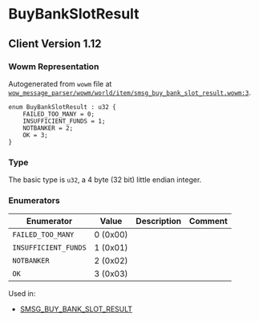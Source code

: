 # BuyBankSlotResult
## Client Version 1.12

### Wowm Representation

Autogenerated from `wowm` file at [`wow_message_parser/wowm/world/item/smsg_buy_bank_slot_result.wowm:3`](https://github.com/gtker/wow_messages/tree/main/wow_message_parser/wowm/world/item/smsg_buy_bank_slot_result.wowm#L3).

```rust,ignore
enum BuyBankSlotResult : u32 {
    FAILED_TOO_MANY = 0;
    INSUFFICIENT_FUNDS = 1;
    NOTBANKER = 2;
    OK = 3;
}
```
### Type
The basic type is `u32`, a 4 byte (32 bit) little endian integer.
### Enumerators
| Enumerator | Value  | Description | Comment |
| --------- | -------- | ----------- | ------- |
| `FAILED_TOO_MANY` | 0 (0x00) |  |  |
| `INSUFFICIENT_FUNDS` | 1 (0x01) |  |  |
| `NOTBANKER` | 2 (0x02) |  |  |
| `OK` | 3 (0x03) |  |  |

Used in:
* [SMSG_BUY_BANK_SLOT_RESULT](smsg_buy_bank_slot_result.md)
